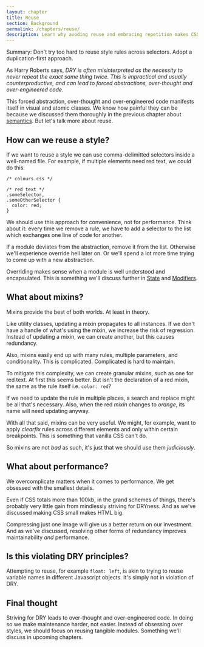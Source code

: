 ```yaml
---
layout: chapter
title: Reuse
section: Background
permalink: /chapters/reuse/
description: Learn why avoding reuse and embracing repetition makes CSS maintenance easier.
---
```


Summary: Don't try too hard to reuse style rules across selectors. Adopt a duplication-first approach.

As Harry Roberts says, *DRY is often misinterpreted as the necessity to never repeat the exact same thing twice. This is impractical and usually counterproductive, and can lead to forced abstractions, over-thought and over-engineered code.*

This forced abstraction, over-thought and over-engineered code manifests itself in visual and atomic classes. We know how painful they can be because we discussed them thoroughly in the previous chapter about [semantics](/chapters/semantics/). But let's talk more about reuse.

## How can we reuse a style?

If we want to reuse a style we can use comma-delimitted selectors inside a well-named file. For example, if multiple elements need red text, we could do this:

	/* colours.css */

	/* red text */
	.someSelector,
	.someOtherSelector {
	  color: red;
	}

We should use this approach for convenience, not for performance. Think about it: every time we remove a rule, we have to add a selector to the list which exchanges one line of code for another.

If a module deviates from the abstraction, remove it from the list. Otherwise we'll experience override hell later on. Or we'll spend a lot more time trying to come up with a new abstraction.

Overriding makes sense when a module is well understood and encapsulated. This is something we'll discuss further in [State](/chapters/state/) and [Modifiers](/chapters/modifiers/).

## What about mixins?

Mixins provide the best of both worlds. At least in theory.

Like utility classes, updating a mixin propagates to all instances. If we don't have a handle of what's using the mixin, we increase the risk of regression. Instead of updating a mixin, we can create another, but this causes redundancy.

Also, mixins easily end up with many rules, multiple parameters, and conditionality. This is complicated. Complicated is hard to maintain.

To mitigate this complexity, we can create granular mixins, such as one for red text. At first this seems better. But isn't the declaration of a red mixin, the same as the rule itself i.e. `color: red`?

If we need to update the rule in multiple places, a search and replace might be all that's necessary. Also, when the red *mixin* changes to *orange*, its name will need updating anyway.

With all that said, mixins can be very useful. We might, for example, want to apply *clearfix* rules across different elements and only within certain breakpoints. This is something that vanilla CSS can't do.

So mixins are not *bad* as such, it's just that we should use them *judiciously*.

## What about performance?

We overcomplicate matters when it comes to performance. We get obsessed with the smallest details.

Even if CSS totals more than 100kb, in the grand schemes of things, there's probably very little gain from mindlessly striving for DRYness. And as we've discussed making CSS small makes HTML big.

Compressing just one image will give us a better return on our investment. And as we've discussed, resolving other forms of redundancy improves maintainability *and* performance.

## Is this violating DRY principles?

Attempting to reuse, for example `float: left`, is akin to trying to reuse variable names in different Javascript objects. It's simply not in violation of DRY.

## Final thought

Striving for DRY leads to over-thought and over-engineered code. In doing so we make maintenance harder, not easier. Instead of obsessing over styles, we should focus on reusing tangible modules. Something we'll discuss in upcoming chapters.